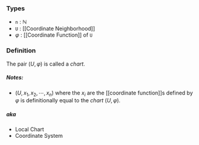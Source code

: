### Types
- `n` : $\mathbb{N}$
- `U` : [[Coordinate Neighborhood]]
- $\varphi$ : [[Coordinate Function]] of `U`
### Definition
The pair $\left(U, \varphi\right)$ is called a *chart*.
##### Notes:
- $\left(U, x_{1}, x_{2}, \cdots,  x_{n}\right)$ where the $x_{i}$ are the [[coordinate function]]s defined by $\varphi$ is definitionally equal to the *chart* $\left(U, \varphi\right)$.
##### aka
- Local Chart
- Coordinate System